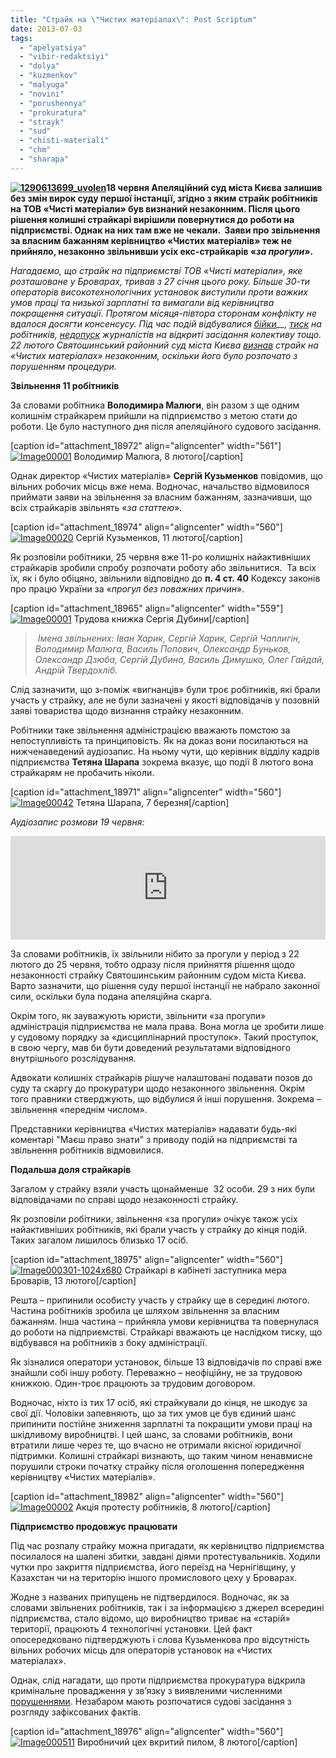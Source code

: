 ```yaml
---
title: "Страйк на \"Чистих матеріалах\": Post Scriptum"
date: 2013-07-03
tags: 
  - "apelyatsiya"
  - "vibir-redaktsiyi"
  - "dolya"
  - "kuzmenkov"
  - "malyuga"
  - "novini"
  - "porushennya"
  - "prokuratura"
  - "strayk"
  - "sud"
  - "chisti-materiali"
  - "chm"
  - "sharapa"
---
```


**[![1290613699_uvolen](https://mpz.brovary.org/wp-content/uploads/2013/06/1290613699_uvolen.jpg)](https://mpz.brovary.org/wp-content/uploads/2013/06/1290613699_uvolen.jpg)18 червня Апеляційний суд міста Києва залишив без змін вирок суду першої інстанції, згідно з яким страйк робітників на ТОВ «Чисті матеріали» був визнаний незаконним. Після цього рішення колишні страйкарі вирішили повернутися до роботи на підприємстві. Однак на них там вже не чекали.  Заяви про звільнення за власним бажанням керівництво «Чистих матеріалів» теж не прийняло, незаконно звільнивши усіх екс-страйкарів «_за прогули_».**

_Нагадаємо, що страйк на підприємстві ТОВ «Чисті матеріали», яке розташоване у Броварах, тривав з 27 січня цього року. Більше 30-ти операторів високотехнологічних установок виступили проти важких умов праці та низької зарплатні та вимагали від керівництва покращення ситуації. Протягом місяця-півтора сторонам конфлікту не вдалося досягти консенсусу. Під час подій відбувалися [бійки](https://mpz.brovary.org/miting-straykariv-bilya-miskradi-zavershivsya-shturmom-pidpriyemstva-chisti-materiali/)__, [тиск](https://mpz.brovary.org/sogodni-militsiya-zavitala-do-straykariv-chistih-materialiv-tisk-na-robitnikiv-trivaye/)_ _на робітників, [недопуск](https://mpz.brovary.org/administratsiya-chistih-materialiv-nivelyuye-vsi-poperedni-domovlenosti-ta-pereshkodzhaye-roboti-zhurnalistiv/)_ _журналістів на відкриті засідання колективу тощо. 22 лютого Святошинський районний суд міста Києва [визнав](https://mpz.brovary.org/sud-viznav-strayk-na-chistih-materialah-nezakonnim/)_ _страйк на «Чистих матеріалах» незаконним, оскільки його було розпочато з порушенням процедури._

**Звільнення 11 робітників**

За словами робітника **Володимира Малюги**, він разом з ще одним колишнім страйкарем прийшли на підприємство з метою стати до роботи. Це було наступного дня після апеляційного судового засідання.

\[caption id="attachment\_18972" align="aligncenter" width="561"\][![Image00001](https://mpz.brovary.org/wp-content/uploads/2013/06/Image000012.jpg)](https://mpz.brovary.org/wp-content/uploads/2013/06/Image000012.jpg) Володимир Малюга, 8 лютого\[/caption\]

Однак директор «Чистих матеріалів» **Сергій Кузьменков** повідомив, що вільних робочих місць вже нема. Водночас, начальство відмовилося приймати заяви на звільнення за власним бажанням, зазначивши, що всіх страйкарів звільнять «_за статтею_».

\[caption id="attachment\_18974" align="aligncenter" width="560"\][![Image00020](https://mpz.brovary.org/wp-content/uploads/2013/06/Image00020.jpg)](https://mpz.brovary.org/wp-content/uploads/2013/06/Image00020.jpg) Сергій Кузьменков, 11 лютого\[/caption\]

Як розповіли робітники, 25 червня вже 11-ро колишніх найактивніших страйкарів зробили спробу розпочати роботу або звільнитися.  Та всіх їх, як і було обіцяно, звільнили відповідно до **п. 4 ст. 40** Кодексу законів про працю України за «_прогул без поважних причин_».

\[caption id="attachment\_18965" align="aligncenter" width="559"\][![Image00001](https://mpz.brovary.org/wp-content/uploads/2013/06/Image000011.jpg)](https://mpz.brovary.org/wp-content/uploads/2013/06/Image000011.jpg) Трудова книжка Сергія Дубини\[/caption\]

>  _Імена звільнених:_ _Іван Харик, Сергій Харик, Сергій Чаплигін, Володимир Малюга, Василь Попович, Олександр Буньков, Олександр Дзюба, Сергій Дубина, Василь Димушко, Олег Гайдай, Андрій Твердохліб._

Слід зазначити, що з-поміж «вигнанців» були троє робітників, які брали участь у страйку, але не були зазначені у якості відповідачів у позовній заяві товариства щодо визнання страйку незаконним.

Робітники таке звільнення адміністрацією вважають помстою за непоступливість та принциповість. Як на доказ вони посилаються на нижченаведений аудіозапис. На ньому чути, що керівник відділу кадрів підприємства **Тетяна Шарапа** зокрема вказує, що події 8 лютого вона страйкарям не пробачить ніколи.

\[caption id="attachment\_18971" align="aligncenter" width="560"\][![Image00042](https://mpz.brovary.org/wp-content/uploads/2013/06/Image00042.jpg)](https://mpz.brovary.org/wp-content/uploads/2013/06/Image00042.jpg) Тетяна Шарапа, 7 березня\[/caption\]

_Аудіозапис розмови 19 червня:_

<iframe src="https://w.soundcloud.com/player/?url=http%3A%2F%2Fapi.soundcloud.com%2Ftracks%2F99314704&amp;color=ff6600&amp;auto_play=false&amp;show_artwork=false" height="166" width="100%" frameborder="no" scrolling="no"></iframe>

За словами робітників, їх звільнили нібито за прогули у період з 22 лютого до 25 червня, тобто одразу після прийняття рішення щодо незаконності страйку Святошинським районним судом міста Києва. Варто зазначити, що рішення суду першої інстанції не набрало законної сили, оскільки була подана апеляційна скарга.

Окрім того, як зауважують юристи, звільнити «за прогули» адміністрація підприємства не мала права. Вона могла це зробити лише у судовому порядку за «дисциплінарний проступок». Такий проступок, в свою чергу, мав би бути доведений результатами відповідного внутрішнього розслідування.

Адвокати колишніх страйкарів рішуче налаштовані подавати позов до суду та скаргу до прокуратури щодо незаконного звільнення. Окрім того правники стверджують, що відбулися й інші порушення. Зокрема – звільнення «переднім числом».

Представники керівництва «Чистих матеріалів» надавати будь-які коментарі "Маєш право знати" з приводу подій на підприємстві та звільнення робітників відмовилися.

**Подальша доля страйкарів**

Загалом у страйку взяли участь щонайменше  32 особи. 29 з них були відповідачами по справі щодо незаконності страйку.

Як розповіли робітники, звільнення «за прогули» очікує також усіх найактивніших робітників, які брали участь у страйку до кінця подій. Таких загалом лишилось близько 17 осіб.

\[caption id="attachment\_18975" align="aligncenter" width="560"\][![Image000301-1024x680](https://mpz.brovary.org/wp-content/uploads/2013/06/Image000301.jpg)](https://mpz.brovary.org/wp-content/uploads/2013/06/Image000301-1024x680.jpg) Страйкарі в кабінеті заступника мера Броварів, 13 лютого\[/caption\]

Решта – припинили особисту участь у страйку ще в середині лютого. Частина робітників зробила це шляхом звільнення за власним бажанням. Інша частина – прийняла умови керівництва та повернулася до роботи на підприємстві. Страйкарі вважають це наслідком тиску, що відбувався на робітників з боку адміністрації.

Як зізналися оператори установок, більше 13 відповідачів по справі вже знайшли собі іншу роботу. Переважно – неофіційну, не за трудовою книжкою. Один-троє працюють за трудовим договором.

Водночас, ніхто із тих 17 осіб, які страйкували до кінця, не шкодує за свої дії. Чоловіки запевняють, що за тих умов це був єдиний шанс припинити постійне зниження зарплатні та покращити умови праці на шкідливому виробництві. І цей шанс, за словами робітників, вони втратили лише через те, що вчасно не отримали якісної юридичної підтримки. Колишні страйкарі визнають, що таким чином ненавмисне порушили строки початку страйку після оголошення попередження керівництву «Чистих матеріалів».

\[caption id="attachment\_18982" align="aligncenter" width="560"\][![Image00002](https://mpz.brovary.org/wp-content/uploads/2013/06/Image00002.jpg)](https://mpz.brovary.org/wp-content/uploads/2013/06/Image00002.jpg) Акція протесту робітників, 8 лютого\[/caption\]

**Підприємство продовжує працювати**

Під час розпалу страйку можна пригадати, як керівництво підприємства посилалося на шалені збитки, завдані діями протестувальників. Ходили чутки про закриття підприємства, його переїзд на Чернігівщину, у Казахстан чи на територію іншого промислового цеху у Броварах.

Жодне з названих припущень не підтвердилося. Водночас, як за словами звільнених робітників, так і за інформацією з джерел всередині підприємства, стало відомо, що виробництво триває на «старій» території, працюють 4 технологічні установки. Цей факт опосередковано підтверджують і слова Кузьменкова про відсутність вільних робочих місць для операторів установок на «Чистих матеріалах».

Однак, слід нагадати, що проти підприємства прокуратура відкрила кримінальне провадження у зв’язку з виявленими численними [порушеннями](https://mpz.brovary.org/administratsiya-chistih-materialiv-znayshla-nadiynih-pidpisantiv-kolektivnogo-dogovoru/). Незабаром мають розпочатися судові засідання з розгляду зафіксованих фактів.

\[caption id="attachment\_18976" align="aligncenter" width="560"\][![Image000511](https://mpz.brovary.org/wp-content/uploads/2013/06/Image000511.jpg)](https://mpz.brovary.org/wp-content/uploads/2013/06/Image000511.jpg) Виробничий цех вкритий пилом, 8 лютого\[/caption\]
